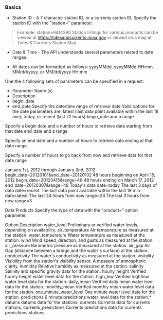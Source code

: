 ### Basics

* Station ID - A 7 character station ID, or a currents station ID. Specify the station ID with the "station=" parameter.
> Example: station=9414290
Station listings for various products can be viewed at https://tidesandcurrents.noaa.gov or viewed on a map at Tides & Currents Station Map
* Date & Time -
The API understands several parameters related to date ranges.

* All dates can be formatted as follows:
yyyyMMdd, yyyyMMdd HH:mm, MM/dd/yyyy, or MM/dd/yyyy HH:mm

One the 4 following sets of parameters can be specified in a request:

* Parameter Name (s)
* Description
* begin_date
* end_date
Specify the date/time range of retrieval
date
Valid options for the date parameters are: latest (last data point available within the last 18 min), today, or recent (last 72 hours)
begin_date and a range

Specify a begin date and a number of hours to retrieve data starting from that date
end_date and a range

Specify an end date and a number of hours to retrieve data ending at that date
range

Specify a number of hours to go back from now and retrieve data for that date range

January 1st, 2012 through January 2nd, 2012
    begin_date=20120101&end_date=20120102
48 hours beginning on April 15, 2012
    begin_date=20120415&range=48
48 hours ending on March 17, 2012
    end_date=20120307&range=48
Today's data
    date=today
The last 3 days of data
    date=recent
The last data point available within the last 18 min
    date=latest
The last 24 hours from now
    range=24
The last 3 hours from now
    range=3

Data Products
Specify the type of data with the "product=" option parameter.

Option 	Description
water_level 	Preliminary or verified water levels, depending on availability.
air_temperature 	Air temperature as measured at the station.
water_temperature 	Water temperature as measured at the station.
wind 	Wind speed, direction, and gusts as measured at the station.
air_pressure 	Barometric pressure as measured at the station.
air_gap 	Air Gap (distance between a bridge and the water's surface) at the station.
conductivity 	The water's conductivity as measured at the station.
visibility 	Visibility from the station's visibility sensor. A measure of atmospheric clarity.
humidity 	Relative humidity as measured at the station.
salinity 	Salinity and specific gravity data for the station.
hourly_height 	Verified hourly height water level data for the station.
high_low 	Verified high/low water level data for the station.
daily_mean 	Verified daily mean water level data for the station.
monthly_mean 	Verified monthly mean water level data for the station.
one_minute_water_level 	One minute water level data for the station.
predictions 	6 minute predictions water level data for the station.*
datums 	datums data for the stations.
currents 	Currents data for currents stations.
currents_predictions 	Currents predictions data for currents predictions stations.






<!-- MARKDOWN LINKS & IMAGES -->
<!-- https://www.markdownguide.org/basic-syntax/#reference-style-links -->
[contributors-shield]: https://img.shields.io/github/contributors/grahamwaters/PyBuoy.svg?style=for-the-badge
[contributors-url]: https://github.com/grahamwaters/PyBuoy/graphs/contributors
[forks-shield]: https://img.shields.io/github/forks/grahamwaters/PyBuoy.svg?style=for-the-badge
[forks-url]: https://github.com/grahamwaters/PyBuoy/network/members
[stars-shield]: https://img.shields.io/github/stars/grahamwaters/PyBuoy.svg?style=for-the-badge
[stars-url]: https://github.com/grahamwaters/PyBuoy/stargazers
[issues-shield]: https://img.shields.io/github/issues/grahamwaters/PyBuoy.svg?style=for-the-badge
[issues-url]: https://github.com/grahamwaters/PyBuoy/issues
[license-shield]: https://img.shields.io/github/license/grahamwaters/PyBuoy.svg?style=for-the-badge
[license-url]: https://github.com/grahamwaters/PyBuoy/blob/master/LICENSE.txt
[linkedin-shield]: https://img.shields.io/badge/-LinkedIn-black.svg?style=for-the-badge&logo=linkedin&colorB=555

[nura-linkedin-url]:https://www.linkedin.com/in/nura-abuassaf/
[grahamwaters-linkedin-url]: https://linkedin.com/in/grahamwaters01
[product-screenshot]: images/screenshot.png
[iso1]: images/example_isometric_scene.png
[iso2]: images/example_isometricscene2.png
[iso_goal]: images/goal_visual_iso.jpg

[pybuoymain]: images/PyBuoy_Main.png
